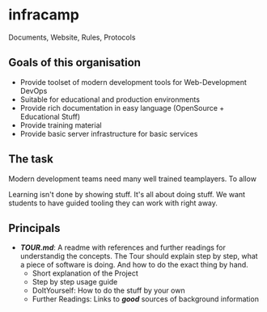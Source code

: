 # infracamp
Documents, Website, Rules, Protocols


## Goals of this organisation

- Provide toolset of modern development tools for Web-Development DevOps
- Suitable for educational and production environments
- Provide rich documentation in easy language (OpenSource + Educational Stuff)
- Provide training material
- Provide basic server infrastructure for basic services

## The task

Modern development teams need many well trained teamplayers.
To allow 

Learning isn't done by showing stuff. It's all about doing stuff.
We want students to have guided tooling they can work with right away.

## Principals

- ***TOUR.md***: A readme with references and further readings for
  understandig the concepts. The Tour should explain step by step,
  what a piece of software is doing. And how to do the exact thing by hand.
  - Short explanation of the Project
  - Step by step usage guide
  - DoItYourself: How to do the stuff by your own
  - Further Readings: Links to ***good*** sources of background information